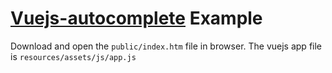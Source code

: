 #  [Vuejs-autocomplete](https://github.com/mrabbani/VueTypeahead) Example

Download and open the `public/index.htm` file in browser. The vuejs app file is `resources/assets/js/app.js`

